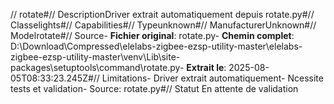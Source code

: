 // rotate#// DescriptionDriver extrait automatiquement depuis rotate.py#// Classelights#// Capabilities#// Typeunknown#// ManufacturerUnknown#// Modelrotate#// Source- **Fichier original**: rotate.py- **Chemin complet**: D:\Download\Compressed\elelabs-zigbee-ezsp-utility-master\elelabs-zigbee-ezsp-utility-master\venv\Lib\site-packages\setuptools\command\rotate.py- **Extrait le**: 2025-08-05T08:33:23.245Z#// Limitations- Driver extrait automatiquement- Ncessite tests et validation- Source: rotate.py#// Statut En attente de validation
